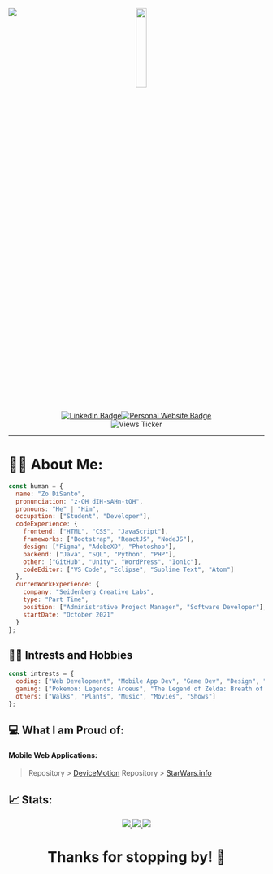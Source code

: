 <p>
  <div align="center">
    <img src="https://user-images.githubusercontent.com/70993217/144535943-807860f6-2364-4cfc-9d7f-5067d1071ae9.gif" align="left">
  </div>
  <div align="center">
    <img src="https://avatars.githubusercontent.com/u/70993217?s=400&amp;u=c252d82e2c57cd011fcbf8a6a89729fcbc9d9026&amp;v=4" width="20%">
    <p align="center"><a href="https://www.linkedin.com/in/zdisanto"><img src="https://img.shields.io/badge/LinkedIn-blue?style=for-the-badge&logo=linkedin&logoColor=white" alt="LinkedIn Badge"/></a><a href="https://zdisanto.github.io"><img src="https://img.shields.io/badge/Website-gray?style=for-the-badge&logo=GitHub&logoColor=white" alt="Personal Website Badge"/></a><br><img src="https://komarev.com/ghpvc/?username=zdisanto&style=flat-square&color=blue" alt="Views Ticker"/>
  </div>
  <hr>
</p>

# 👨‍💻 About Me:
```javascript
const human = {
  name: "Zo DiSanto",
  pronunciation: "z-OH dIH-sAHn-tOH",
  pronouns: "He" | "Him",
  occupation: ["Student", "Developer"],
  codeExperience: {
    frontend: ["HTML", "CSS", "JavaScript"],
    frameworks: ["Bootstrap", "ReactJS", "NodeJS"],
    design: ["Figma", "AdobeXD", "Photoshop"],
    backend: ["Java", "SQL", "Python", "PHP"],
    other: ["GitHub", "Unity", "WordPress", "Ionic"],
    codeEditor: ["VS Code", "Eclipse", "Sublime Text", "Atom"]
  },
  currenWorkExperience: {
    company: "Seidenberg Creative Labs",
    type: "Part Time",
    position: ["Administrative Project Manager", "Software Developer"],
    startDate: "October 2021"
  }
};
```

## 🚵‍♂️ Intrests and Hobbies
```javascript
const intrests = {
  coding: ["Web Development", "Mobile App Dev", "Game Dev", "Design", "Writing"],
  gaming: ["Pokemon: Legends: Arceus", "The Legend of Zelda: Breath of the Wild", "Animal Crossing: New Horizons"],
  others: ["Walks", "Plants", "Music", "Movies", "Shows"] 
};
```

## 💻 What I am Proud of:
#### Mobile Web Applications:
 > Repository > <a href="https://zdisanto.github.io/DeviceMotion/">DeviceMotion</a>
 > Repository > <a href="https://homework9-zd009.web.app/home">StarWars.info</a>

## 📈 Stats:
<p align="center">
  <a href="https://github.com/anuraghazra/github-readme-stats">
    <img src="https://github-readme-stats.vercel.app/api?username=zdisanto&show_icons=true&theme=github_dark">
    <img src="https://streak-stats.demolab.com/?user=zdisanto&theme=github-dark-blue">
    <img src="https://github-readme-stats.vercel.app/api/top-langs/?username=zdisanto&layout=compact&theme=github_dark">
  </a>
</p>

<h1 align="center">Thanks for stopping by! 👋</h1>
